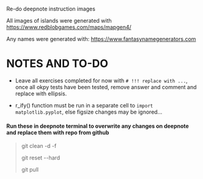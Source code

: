 Re-do deepnote instruction images

All images of islands were generated with https://www.redblobgames.com/maps/mapgen4/

Any names were generated with: https://www.fantasynamegenerators.com

# NOTES AND TO-DO

* Leave all exercises completed for now with `# !!! replace with ...`, once all okpy tests have been tested, remove answer and comment and replace with ellipsis.

* r_ify() function must be run in a separate cell to `import matplotlib.pyplot`, else figsize changes may be ignored...


#### Run these in deepnote terminal to overwrite any changes on deepnote and replace them with repo from github

> git clean -d -f
> 
> git reset --hard
> 
> git pull
